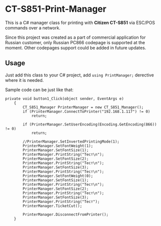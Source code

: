 # CT-S851-Print-Manager

This is a C# manager class for printing with **Citizen CT-S851** via ESC/POS commands over a network.

Since this project was created as a part of commercial application for Russian customer, only Russian PC866 codepage is supported at the moment. Other codepages support could be added in future updates.

## Usage

Just add this class to your C# project, add `using PrintManager;` derective where it is needed.

Sample code can be just like that:

	private void button1_Click(object sender, EventArgs e)
		{
	        CT_S851_Manager PrinterManager = new CT_S851_Manager();
		    if (PrinterManager.ConnectToPrinter("192.168.1.117") != 0)
		        return;

		    if (PrinterManager.SetUserEncoding(Encoding.GetEncoding(866)) != 0)
		        return;

		    //PrinterManager.SetInvertedPrintingMode(1);
		    PrinterManager.SetFontWeight(1);
		    PrinterManager.SetFontSize(1);
		    PrinterManager.PrintString("Тест\n");
		    PrinterManager.SetFontSize(2);
		    PrinterManager.PrintString("Тест\n");
		    PrinterManager.SetFontSize(3);
		    PrinterManager.PrintString("Тест\n");
		    PrinterManager.SetFontWeight(0);
		    PrinterManager.SetFontSize(1);
		    PrinterManager.PrintString("Тест\n");
		    PrinterManager.SetFontSize(2);
		    PrinterManager.PrintString("Тест\n");
		    PrinterManager.SetFontSize(3);
		    PrinterManager.PrintString("Тест");
		    PrinterManager.TicketCut();

		    PrinterManager.DisconnectFromPrinter();
		}